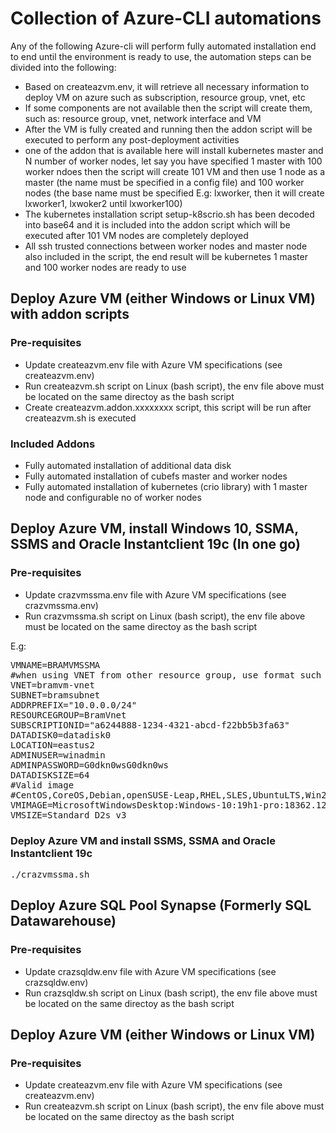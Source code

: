 # Collection of Azure-CLI automations

Any of the following Azure-cli will perform fully automated installation end to end until the environment is ready to use, the automation steps can be divided into the following:
- Based on createazvm.env, it will retrieve all necessary information to deploy VM on azure such as subscription, resource group, vnet, etc
- If some components are not available then the script will create them, such as: resource group, vnet, network interface and VM
- After the VM is fully created and running then the addon script will be executed to perform any post-deployment activities
- one of the addon that is available here will install kubernetes master and N number of worker nodes, let say you have specified 1 master with 100 worker ndoes then the script will create 101 VM and then use 1 node as a master (the name must be specified in a config file) and 100 worker nodes (the base name must be specified E.g: lxworker, then it will create lxworker1, lxwoker2 until lxworker100)
- The kubernetes installation script setup-k8scrio.sh has been decoded into base64 and it is included into the addon script which will be executed after 101 VM nodes are completely deployed
- All ssh trusted connections between worker nodes and master node also included in the script, the end result will be kubernetes 1 master and 100 worker nodes are ready to use

## Deploy Azure VM (either Windows or Linux VM) with addon scripts
### Pre-requisites
- Update createazvm.env file with Azure VM specifications (see createazvm.env)
- Run createazvm.sh script on Linux (bash script), the env file above must be located on the same directoy as the bash script
- Create createazvm.addon.xxxxxxxx script, this script will be run after createazvm.sh is executed

### Included Addons
- Fully automated installation of additional data disk
- Fully automated installation of cubefs master and worker nodes
- Fully automated installation of kubernetes (crio library) with 1 master node and configurable no of worker nodes


## Deploy Azure VM, install Windows 10, SSMA, SSMS and Oracle Instantclient 19c (In one go)
### Pre-requisites
- Update crazvmssma.env file with Azure VM specifications (see crazvmssma.env)
- Run crazvmssma.sh script on Linux (bash script), the env file above must be located on the same directoy as the bash script

E.g:
<pre>
VMNAME=BRAMVMSSMA
#when using VNET from other resource group, use format such as: VNET:OHTER_RESOURCEGROUP
VNET=bramvm-vnet
SUBNET=bramsubnet
ADDRPREFIX="10.0.0.0/24"
RESOURCEGROUP=BramVnet
SUBSCRIPTIONID="a6244888-1234-4321-abcd-f22bb5b3fa63"
DATADISK0=datadisk0
LOCATION=eastus2
ADMINUSER=winadmin
ADMINPASSWORD=G0dkn0wsG0dkn0ws
DATADISKSIZE=64
#Valid image
#CentOS,CoreOS,Debian,openSUSE-Leap,RHEL,SLES,UbuntuLTS,Win2019Datacenter,Win2016Datacenter,Win2012R2Datacenter,Win2012Datacenter,Win2008R2SP1,Windows-10
VMIMAGE=MicrosoftWindowsDesktop:Windows-10:19h1-pro:18362.1256.2012032308
VMSIZE=Standard_D2s_v3
</pre>
### Deploy Azure VM and install SSMS, SSMA and Oracle Instantclient 19c
<pre>
./crazvmssma.sh
</pre>

## Deploy Azure SQL Pool Synapse (Formerly SQL Datawarehouse)
### Pre-requisites
- Update crazsqldw.env file with Azure VM specifications (see crazsqldw.env)
- Run crazsqldw.sh script on Linux (bash script), the env file above must be located on the same directoy as the bash script


## Deploy Azure VM (either Windows or Linux VM)
### Pre-requisites
- Update createazvm.env file with Azure VM specifications (see createazvm.env)
- Run createazvm.sh script on Linux (bash script), the env file above must be located on the same directoy as the bash script
